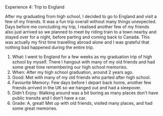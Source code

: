 Experience 4: Trip to England

After my graduating from high school, I decided to go to England and visit a few of my friends. It was a fun trip overall without many things unexpected. Days before me concluding my trip, I realised another few of my friends also just arrived so we planned to meet by riding train to a town nearby and stayed over for a night, before parting and coming back to Canada. This was actually my first time travelling abroad alone and I was grateful that nothing bad happened during the entire trip.

1. What: I went to England for a few weeks as my graduation trip of high school by myself. There I hangout with many of my old friends and had some great time remembering our high school memories.
2. When: After my high school graduation, around 2 years ago.
3. Good: Met with many of my old friends who parted after high school.
4. Favourite Memory: Few days before I depart back home, another few friends arrived in the UK so we hanged out and had a sleepover.
5. Didn't Enjoy: Walking around was a bit boring as many places don't have public transits and I don't have a car.
6. Grade: A, great! Met up with old friends, visited many places, and had some great memories.

